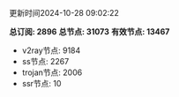 更新时间2024-10-28 09:02:22

**总订阅: 2896**
**总节点: 31073**
**有效节点: 13467**
- v2ray节点: 9184
- ss节点: 2267
- trojan节点: 2006
- ssr节点: 10

